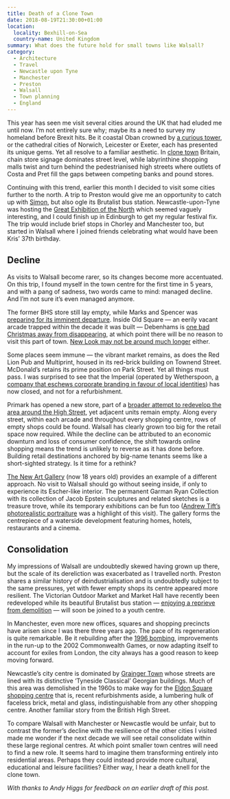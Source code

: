 ```yaml
---
title: Death of a Clone Town
date: 2018-08-19T21:30:00+01:00
location:
  locality: Bexhill-on-Sea
  country-name: United Kingdom
summary: What does the future hold for small towns like Walsall?
category:
  - Architecture
  - Travel
  - Newcastle upon Tyne
  - Manchester
  - Preston
  - Walsall
  - Town planning
  - England
---
```

This year has seen me visit several cities around the UK that had eluded me until now. I’m not entirely sure why; maybe its a need to survey my homeland before Brexit hits. Be it coastal Oban crowned by [a curious tower][1], or the cathedral cities of Norwich, Leicester or Exeter, each has presented its unique gems. Yet all resolve to a familiar aesthetic. In [clone town][2] Britain, chain store signage dominates street level, while labyrinthine shopping malls twist and turn behind the pedestrianised high streets where outlets of Costa and Pret fill the gaps between competing banks and pound stores.

Continuing with this trend, earlier this month I decided to visit some cities further to the north. A trip to Preston would give me an opportunity to catch up with [Simon][3], but also ogle its Brutalist bus station. Newcastle-upon-Tyne was hosting the [Great Exhibition of the North][4] which seemed vaguely interesting, and I could finish up in Edinburgh to get my regular festival fix. The trip would include brief stops in Chorley and Manchester too, but started in Walsall where I joined friends celebrating what would have been Kris’ 37th birthday.

## Decline

As visits to Walsall become rarer, so its changes become more accentuated. On this trip, I found myself in the town centre for the first time in 5 years, and with a pang of sadness, two words came to mind: managed decline. And I’m not sure it’s even managed anymore.

The former BHS store still lay empty, while Marks and Spencer was [preparing for its imminent departure][5]. Inside Old Square — an eerily vacant arcade trapped within the decade it was built — Debenhams is [one bad Christmas away from disappearing][6], at which point there will be no reason to visit this part of town. [New Look may not be around much longer][7] either.

Some places seem immune — the vibrant market remains, as does the Red Lion Pub and Multiprint, housed in its red-brick building on Townend Street. McDonald’s retains its prime position on Park Street. Yet all things must pass. I was surprised to see that the Imperial (operated by Wetherspoon, [a company that eschews corporate branding in favour of local identities][8]) has now closed, and not for a refurbishment.

Primark has opened a new store, part of a [broader attempt to redevelop the area around the High Street][9], yet adjacent units remain empty. Along every street, within each arcade and throughout every shopping centre, rows of empty shops could be found. Walsall has clearly grown too big for the retail space now required. While the decline can be attributed to an economic downturn and loss of consumer confidence, the shift towards online shopping means the trend is unlikely to reverse as it has done before. Building retail destinations anchored by big-name tenants seems like a short-sighted strategy. Is it time for a rethink?

[The New Art Gallery][10] (now 18 years old) provides an example of a different approach. No visit to Walsall should go without seeing inside, if only to experience its Escher-like interior. The permanent Garman Ryan Collection with its collection of Jacob Epstein sculptures and related sketches is a treasure trove, while its temporary exhibitions can be fun too ([Andrew Tift’s photorealistic portraiture][11] was a highlight of this visit). The gallery forms the centrepiece of a waterside development featuring homes, hotels, restaurants and a cinema.

## Consolidation

My impressions of Walsall are undoubtedly skewed having grown up there, but the scale of its dereliction was exacerbated as I travelled north. Preston shares a similar history of deindustrialisation and is undoubtedly subject to the same pressures, yet with fewer empty shops its centre appeared more resilient. The Victorian Outdoor Market and Market Hall have recently been redeveloped while its beautiful Brutalist bus station — [enjoying a reprieve from demolition][12] — will soon be joined to a youth centre.

In Manchester, even more new offices, squares and shopping precincts have arisen since I was there three years ago. The pace of its regeneration is quite remarkable. Be it rebuilding after the [1996 bombing][13], improvements in the run-up to the 2002 Commonwealth Games, or now adapting itself to account for exiles from London, the city always has a good reason to keep moving forward.

Newcastle’s city centre is dominated by [Grainger Town][14] whose streets are lined with its distinctive ‘Tyneside Classical’ Georgian buildings. Much of this area was demolished in the 1960s to make way for the [Eldon Square shopping centre][15] that is, recent refurbishments aside, a lumbering hulk of faceless brick, metal and glass, indistinguishable from any other shopping centre. Another familiar story from the British High Street.

To compare Walsall with Manchester or Newcastle would be unfair, but to contrast the former’s decline with the resilience of the other cities I visited made me wonder if the next decade we will see retail consolidate within these large regional centres. At which point smaller town centres will need to find a new role. It seems hard to imagine them transforming entirely into residential areas. Perhaps they could instead provide more cultural, educational and leisure facilities? Either way, I hear a death knell for the clone town.

*With thanks to Andy Higgs for feedback on an earlier draft of this post.*

[1]: https://en.wikipedia.org/wiki/McCaig%27s_Tower
[2]: https://en.wikipedia.org/wiki/Clone_town
[3]: http://riseofthemonkeys.co.uk
[4]: https://getnorth2018.com
[5]: https://www.bbc.co.uk/news/business-45143404
[6]: https://www.bbc.co.uk/news/business-44531177
[7]: https://www.bbc.co.uk/news/business-44451139
[8]: https://www.theguardian.com/lifeandstyle/shortcuts/2016/jan/10/wetherspoons-carpet-tumblr-blog
[9]: https://www.expressandstar.com/news/2015/04/20/new-primark-taking-shape-in-walsall-town-centre/
[10]: https://thenewartgallerywalsall.org.uk
[11]: https://thenewartgallerywalsall.org.uk/exhibition/andrew-tift-immortalise/
[12]: https://www.theguardian.com/artanddesign/2018/jun/09/preston-bus-station-renovation-ove-arup-glorious-reprieve-john-puttick
[13]: https://en.wikipedia.org/wiki/1996_Manchester_bombing
[14]: https://en.wikipedia.org/wiki/Grainger_Town
[15]: https://en.wikipedia.org/wiki/Eldon_Square_Shopping_Centre
